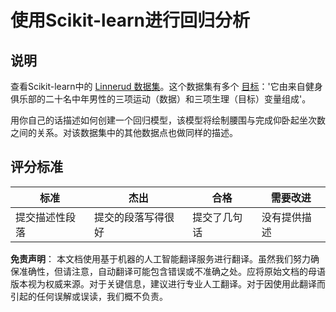# 使用Scikit-learn进行回归分析

## 说明

查看Scikit-learn中的 [Linnerud 数据集](https://scikit-learn.org/stable/modules/generated/sklearn.datasets.load_linnerud.html#sklearn.datasets.load_linnerud)。这个数据集有多个 [目标](https://scikit-learn.org/stable/datasets/toy_dataset.html#linnerrud-dataset)：'它由来自健身俱乐部的二十名中年男性的三项运动（数据）和三项生理（目标）变量组成'。

用你自己的话描述如何创建一个回归模型，该模型将绘制腰围与完成仰卧起坐次数之间的关系。对该数据集中的其他数据点也做同样的描述。

## 评分标准

| 标准                          | 杰出                             | 合格                        | 需要改进                 |
| ----------------------------- | -------------------------------- | --------------------------- | ------------------------ |
| 提交描述性段落                | 提交的段落写得很好                | 提交了几句话                | 没有提供描述            |

**免责声明**：
本文档使用基于机器的人工智能翻译服务进行翻译。虽然我们努力确保准确性，但请注意，自动翻译可能包含错误或不准确之处。应将原始文档的母语版本视为权威来源。对于关键信息，建议进行专业人工翻译。对于因使用此翻译而引起的任何误解或误读，我们概不负责。